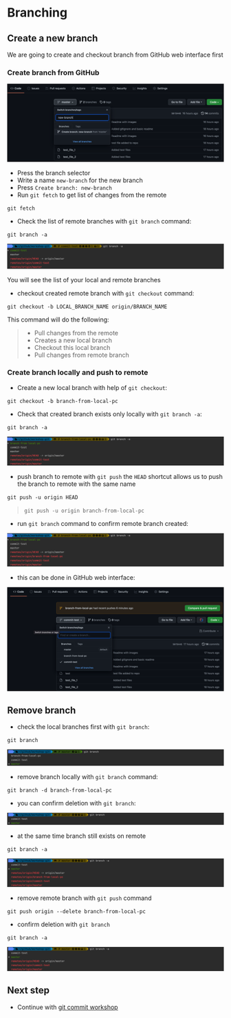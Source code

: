 # Branching

## Create a new branch

We are going to create and checkout branch from GitHub web interface first

### Create branch from GitHub

![img.png](images/branching_01.png)

- Press the branch selector
- Write a name `new-branch` for the new branch
- Press `Create branch: new-branch`
- Run `git fetch` to get list of changes from the remote

```shell
git fetch
```

- Check the list of remote branches with `git branch` command:

```shell
git branch -a
```

![img.png](images/branching_02.png)

You will see the list of your local and remote branches

- checkout created remote branch with `git checkout` command:

```shell
git checkout -b LOCAL_BRANCH_NAME origin/BRANCH_NAME
```

This command will do the following:
> - Pull changes from the remote
> - Creates a new local branch
> - Checkout this local branch
> - Pull changes from remote branch 

### Create branch locally and push to remote

- Create a new local branch with help of `git checkout`:

```shell
git checkout -b branch-from-local-pc
```

- Check that created branch exists only locally with `git branch -a`:

```shell
git branch -a
```

![img.png](images/branching_03.png)

- push branch to remote with `git push` the `HEAD` shortcut allows us to push the branch to remote with the same name

```shell
git push -u origin HEAD 
```

> `git push -u origin branch-from-local-pc`

- run `git branch` command to confirm remote branch created:

![img_1.png](images/branching_04.png)

- this can be done in GitHub web interface:

![img.png](images/branching_05.png)

## Remove branch

- check the local branches first with `git branch`:

```shell
git branch
```

![img.png](images/branching_06.png)

- remove branch locally with `git branch` command:

```shell
git branch -d branch-from-local-pc
```

- you can confirm deletion with `git branch`:

![img.png](images/branching_07.png)

- at the same time branch still exists on remote

```shell
git branch -a
```

![img_1.png](images/branching_08.png)

- remove remote branch with `git push` command 

```shell
git push origin --delete branch-from-local-pc
```

- confirm deletion with `git branch`

```shell
git branch -a
```

![img_2.png](images/branching_09.png)

## Next step

- Continue with [git commit workshop](../02_commit/README.md)
